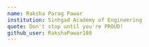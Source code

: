 ```yaml
---
name: Raksha Parag Pawar
institution: Sinhgad Academy of Engineering
quote: Don't stop until you're PROUD!
github_user: RakshaPawar108
---
```

